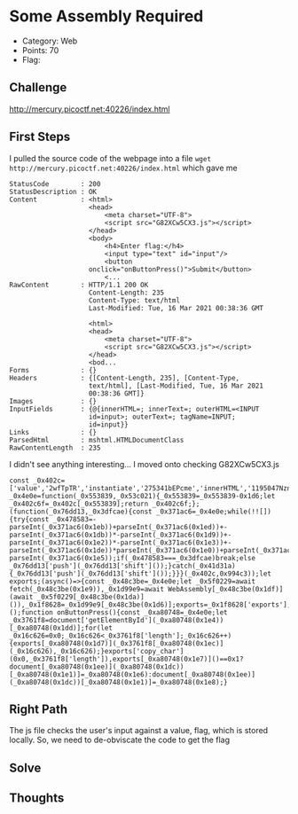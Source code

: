 # Some Assembly Required
- Category: Web
- Points: 70
- Flag: 

## Challenge
http://mercury.picoctf.net:40226/index.html

## First Steps
I pulled the source code of the webpage into a file
```wget http://mercury.picoctf.net:40226/index.html```
which gave me
```
StatusCode        : 200
StatusDescription : OK
Content           : <html>
                    <head>
                    	<meta charset="UTF-8">
                    	<script src="G82XCw5CX3.js"></script>
                    </head>
                    <body>
                    	<h4>Enter flag:</h4>
                    	<input type="text" id="input"/>
                    	<button 
                    onclick="onButtonPress()">Submit</button>
                    	<...
RawContent        : HTTP/1.1 200 OK
                    Content-Length: 235
                    Content-Type: text/html
                    Last-Modified: Tue, 16 Mar 2021 00:38:36 GMT
                    
                    <html>
                    <head>
                    	<meta charset="UTF-8">
                    	<script src="G82XCw5CX3.js"></script>
                    </head>
                    <bod...
Forms             : {}
Headers           : {[Content-Length, 235], [Content-Type, 
                    text/html], [Last-Modified, Tue, 16 Mar 2021 
                    00:38:36 GMT]}
Images            : {}
InputFields       : {@{innerHTML=; innerText=; outerHTML=<INPUT 
                    id=input>; outerText=; tagName=INPUT; 
                    id=input}}
Links             : {}
ParsedHtml        : mshtml.HTMLDocumentClass
RawContentLength  : 235
```
I didn't see anything interesting...
I moved onto checking G82XCw5CX3.js
```
const _0x402c=['value','2wfTpTR','instantiate','275341bEPcme','innerHTML','1195047NznhZg','1qfevql','input','1699808QuoWhA','Correct!','check_flag','Incorrect!','./JIFxzHyW8W','23SMpAuA','802698XOMSrr','charCodeAt','474547vVoGDO','getElementById','instance','copy_char','43591XxcWUl','504454llVtzW','arrayBuffer','2NIQmVj','result'];const _0x4e0e=function(_0x553839,_0x53c021){_0x553839=_0x553839-0x1d6;let _0x402c6f=_0x402c[_0x553839];return _0x402c6f;};(function(_0x76dd13,_0x3dfcae){const _0x371ac6=_0x4e0e;while(!![]){try{const _0x478583=-parseInt(_0x371ac6(0x1eb))+parseInt(_0x371ac6(0x1ed))+-parseInt(_0x371ac6(0x1db))*-parseInt(_0x371ac6(0x1d9))+-parseInt(_0x371ac6(0x1e2))*-parseInt(_0x371ac6(0x1e3))+-parseInt(_0x371ac6(0x1de))*parseInt(_0x371ac6(0x1e0))+parseInt(_0x371ac6(0x1d8))*parseInt(_0x371ac6(0x1ea))+-parseInt(_0x371ac6(0x1e5));if(_0x478583===_0x3dfcae)break;else _0x76dd13['push'](_0x76dd13['shift']());}catch(_0x41d31a){_0x76dd13['push'](_0x76dd13['shift']());}}}(_0x402c,0x994c3));let exports;(async()=>{const _0x48c3be=_0x4e0e;let _0x5f0229=await fetch(_0x48c3be(0x1e9)),_0x1d99e9=await WebAssembly[_0x48c3be(0x1df)](await _0x5f0229[_0x48c3be(0x1da)]()),_0x1f8628=_0x1d99e9[_0x48c3be(0x1d6)];exports=_0x1f8628['exports'];})();function onButtonPress(){const _0xa80748=_0x4e0e;let _0x3761f8=document['getElementById'](_0xa80748(0x1e4))[_0xa80748(0x1dd)];for(let _0x16c626=0x0;_0x16c626<_0x3761f8['length'];_0x16c626++){exports[_0xa80748(0x1d7)](_0x3761f8[_0xa80748(0x1ec)](_0x16c626),_0x16c626);}exports['copy_char'](0x0,_0x3761f8['length']),exports[_0xa80748(0x1e7)]()==0x1?document[_0xa80748(0x1ee)](_0xa80748(0x1dc))[_0xa80748(0x1e1)]=_0xa80748(0x1e6):document[_0xa80748(0x1ee)](_0xa80748(0x1dc))[_0xa80748(0x1e1)]=_0xa80748(0x1e8);}
```

## Right Path
The js file checks the user's input against a value, flag, which is stored locally. So, we need to de-obviscate the code to get the flag
## Solve

## Thoughts
